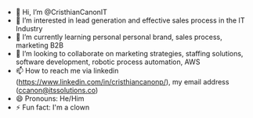 - 👋 Hi, I’m @CristhianCanonIT
- 👀 I’m interested in lead generation and effective sales process in the IT Industry 
- 🌱 I’m currently learning personal personal brand, sales process, marketing B2B
- 💞️ I’m looking to collaborate on marketing strategies, staffing solutions, software development, robotic process automation, AWS
- 📫 How to reach me via linkedin (https://www.linkedin.com/in/cristhiancanonp/), my email address (ccanon@itssolutions.co)
- 😄 Pronouns: He/Him
- ⚡ Fun fact: I'm a clown
  

<!---
CristhianCanonIT/CristhianCanonIT is a ✨ special ✨ repository because its `README.md` (this file) appears on your GitHub profile.
You can click the Preview link to take a look at your changes.
--->
